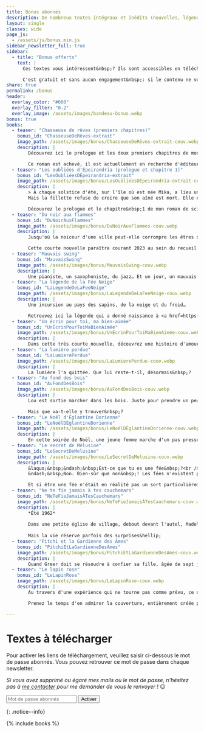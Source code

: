 ```yaml
---
title: Bonus abonnés
description: De nombreux textes intégraux et inédits (nouvelles, légendes, récits jeunesse...) à télécharger gratuitement en exclusivité. Pour les abonnés à la newsletter.
layout: single
classes: wide
page_js:
  - /assets/js/bonus.min.js
sidebar_newsletter_full: true
sidebar:
  - title: "Bonus offerts"
    text: |
      Ces textes vous intéressent&nbsp;? Ils sont accessibles en téléchargement libre pour tous les abonnés à la newsletter.

      C'est gratuit et sans aucun engagement&nbsp;: si le contenu ne vous plaît pas, vous pouvez résilier votre abonnement à tout moment&nbsp;! N'hésitez pas à vous inscrire&nbsp;! 😉
share: true
permalink: /bonus
header:
  overlay_color: "#000"
  overlay_filter: "0.2"
  overlay_image: /assets/images/bandeau-bonus.webp
bonus: true
books:
  - teaser: "Chasseuse de rêves (premiers chapitres)"
    bonus_id: "ChasseuseDeRêves-extrait"
    image_path: /assets/images/bonus/ChasseuseDeRêves-extrait-couv.webp
    description: |
        Découvrez ici le prologue et les deux premiers chapitres de mon roman jeunesse (13 ans et +), [*Chasseuse de rêves*](/publications/projets-en-cours/#chasseuse-de-r%C3%AAves).

        Ce roman est achevé, il est actuellement en recherche d'éditeur.
  - teaser: "Les oubliées d'Épeirandria (prologue et chapitre 1)"
    bonus_id: "LesOubliéesDÉpeirandria-extrait"
    image_path: /assets/images/bonus/LesOubliéesDÉpeirandria-extrait-couv.webp
    description: |
        > À chaque solstice d'été, sur l'île où est née Mika, a lieu une cérémonie rituelle&nbsp;: tous les garçons qui ont atteint l'âge de neuf ans sont sacrifiés à Skaphos, une divinité maléfique. C'est le sort qu'a connu le frère de Mika, et dont leur mère ne s'est pas remise. <br>
        Mais la fillette refuse de croire que son aîné est mort. Elle est prête à tout tenter pour le ramener. Alors, à l'aube du solstice, l'année de ses neuf ans, elle se glisse parmi les garçons&hellip;

        Découvrez le prologue et le chapitre&nbsp;1 de mon roman de science-fiction young-adult en cours d'écriture, [*Les oubliées d'Épeirandria*](/publications/projets-en-cours/#les-oubli%C3%A9es-depeirandria).
  - teaser: "Du noir aux flammes"
    bonus_id: "DuNoirAuxFlammes"
    image_path: /assets/images/bonus/DuNoirAuxFlammes-couv.webp
    description: |
        Jusqu'où la noiceur d'une ville peut-elle corrompre les êtres qu'elle abrite ?

        Cette courte nouvelle paraîtra courant 2023 au sein du recueil [*Fragments de solitudes*](/publications/projets-en-cours/#fragments-de-solitudes).
  - teaser: "Mauvais swing"
    bonus_id: "MauvaisSwing"
    image_path: /assets/images/bonus/MauvaisSwing-couv.webp
    description: |
        Une pianiste, un saxophoniste, du jazz… Et un jour, un mauvais swing.
  - teaser: "La légende de la Fée Neige"
    bonus_id: "LaLegendeDeLaFeeNeige"
    image_path: /assets/images/bonus/LaLegendeDeLaFeeNeige-couv.webp
    description: |
        Une incursion au pays des sapins, de la neige et du froid…

        Retrouvez ici la légende qui a donné naissance à <a href=https://amzn.to/3EUK8Zw" target="_blank">ma nouvelle Enfants des neiges</a>&nbsp;!
  - teaser: "Un écrin pour toi, ma bien-aimée"
    bonus_id: "UnÉcrinPourToiMaBienAimée"
    image_path: /assets/images/bonus/UnÉcrinPourToiMaBienAimée-couv.webp
    description: |
        Dans cette très courte nouvelle, découvrez une histoire d'amour et de mort, où les vampires rôdent…
  - teaser: "La lumière perdue"
    bonus_id: "LaLumierePerdue"
    image_path: /assets/images/bonus/LaLumierePerdue-couv.webp
    description: |
        La lumière l'a quittée. Que lui reste-t-il, désormais&nbsp;?
  - teaser: "Au fond des bois"
    bonus_id: "AuFondDesBois"
    image_path: /assets/images/bonus/AuFondDesBois-couv.webp
    description: |
        Lou est sortie marcher dans les bois. Juste pour prendre un peu l'air, après une banale dispute de couple…

        Mais que va-t-elle y trouver&nbsp;?
  - teaser: "Le Noël d'Églantine Dorienne"
    bonus_id: "LeNoëlDÉglantineDorienne"
    image_path: /assets/images/bonus/LeNoëlDÉglantineDorienne-couv.webp
    description: |
        En cette soirée de Noël, une jeune femme marche d'un pas pressé pour ne pas rater le dernier bus. Mais les événements vont-ils se dérouler comme prévu&nbsp;?
  - teaser: "Le secret de Mélusine"
    bonus_id: "LeSecretDeMelusine"
    image_path: /assets/images/bonus/LeSecretDeMelusine-couv.webp
    description: |
        &laquo;&nbsp;&ndash;&nbsp;Est-ce que tu es une fée&nbsp;?<br />
        &ndash;&nbsp;Non. Bien-sûr que non&nbsp;! Les fées n'existent pas.&nbsp;&raquo;

        Et si être une fée n'était en réalité pas un sort particulièrement enviable&nbsp;?
  - teaser: "Ne te fie jamais à tes cauchemars"
    bonus_id: "NeTeFieJamaisÀTesCauchemars"
    image_path: /assets/images/bonus/NeTeFieJamaisÀTesCauchemars-couv.webp
    description: |
        *Été 1962*
        
        Dans une petite église de village, debout devant l'autel, Madeleine attend l'homme qu'elle s'apprête à épouser.
        
        Mais la vie réserve parfois des surprises&hellip;
  - teaser: "Pitchi et la Gardienne des Âmes"
    bonus_id: "PitchiEtLaGardienneDesAmes"
    image_path: /assets/images/bonus/PitchiEtLaGardienneDesAmes-couv.webp
    description: |
        Quand Greer doit se résoudre à confier sa fille, âgée de sept jours à peine, à celui que lui a envoyé la gardiennes des âmes pour protéger l'enfant, Pitchi n'est sûrement pas le sauveur qu'elle espérait…
  - teaser: "Le lapin rose"
    bonus_id: "LeLapinRose"
    image_path: /assets/images/bonus/LeLapinRose-couv.webp
    description: |
        Au travers d'une expérience qui ne tourne pas comme prévu, ce court récit jeunesse aborde le thème de la différence.

        Prenez le temps d'en admirer la couverture, entièrement créée par mon tout jeune fils (9 ans) !

---
```


# Textes à télécharger


<div id="bonusCredentialsForm">
    <p>Pour activer les liens de t&eacute;l&eacute;chargement, veuillez saisir ci-dessous le mot de passe abonn&eacute;s. Vous pouvez retrouver ce mot de passe dans chaque newsletter.</p>
    <p><em>Si vous avez supprim&eacute; ou &eacute;gar&eacute; mes mails ou le mot de passe, n'h&eacute;sitez pas &agrave; <a href="/contact" target="_blank">me contacter</a> pour me demander de vous le renvoyer&nbsp;!</em> 😉</p>
    <form onsubmit="event.preventDefault(); onSubmit(this);">
        <input type="password" id="bonusCredentialsToken" name="token" placeholder="Mot de passe abonnés" required>
        <input type="submit" value="Activer">
    </form>
</div>
{: .notice--info}



{% include books %}
